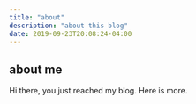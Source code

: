 ```yaml
---
title: "about"
description: "about this blog"
date: 2019-09-23T20:08:24-04:00
---
```


## about me

Hi there, you just reached my blog. Here is more.
